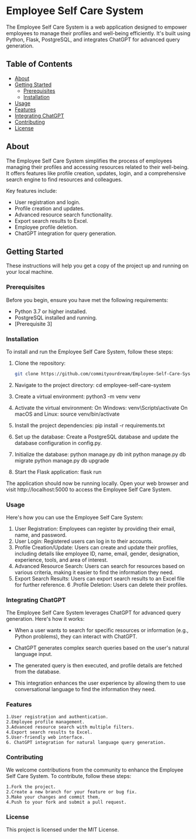 # Employee Self Care System

The Employee Self Care System is a web application designed to empower employees to manage their profiles and well-being efficiently. It's built using Python, Flask, PostgreSQL, and integrates ChatGPT for advanced query generation.

## Table of Contents

- [About](#about)
- [Getting Started](#getting-started)
  - [Prerequisites](#prerequisites)
  - [Installation](#installation)
- [Usage](#usage)
- [Features](#features)
- [Integrating ChatGPT](#integrating-chatgpt)
- [Contributing](#contributing)
- [License](#license)

## About

The Employee Self Care System simplifies the process of employees managing their profiles and accessing resources related to their well-being. It offers features like profile creation, updates, login, and a comprehensive search engine to find resources and colleagues.

Key features include:

- User registration and login.
- Profile creation and updates.
- Advanced resource search functionality.
- Export search results to Excel.
- Employee profile deletion.
- ChatGPT integration for query generation.

## Getting Started

These instructions will help you get a copy of the project up and running on your local machine.

### Prerequisites

Before you begin, ensure you have met the following requirements:

- Python 3.7 or higher installed.
- PostgreSQL installed and running.
- [Prerequisite 3]

### Installation

To install and run the Employee Self Care System, follow these steps:

1. Clone the repository:

   ```sh
   git clone https://github.com/commityourdream/Employee-Self-Care-System.git

2. Navigate to the project directory:
   cd employee-self-care-system
3. Create a virtual environment:
   python3 -m venv venv
4. Activate the virtual environment:
On Windows:
    venv\Scripts\activate
On macOS and Linux:
  source venv/bin/activate
5. Install the project dependencies:
   pip install -r requirements.txt
  
6. Set up the database:
    Create a PostgreSQL database and update the database configuration in config.py.

7. Initialize the database:
  python manage.py db init
  python manage.py db migrate
  python manage.py db upgrade

9. Start the Flask application:
    flask run
   
The application should now be running locally. Open your web browser and visit http://localhost:5000 to access the Employee Self Care System.

### Usage

Here's how you can use the Employee Self Care System:

1. User Registration: Employees can register by providing their email, name, and password.
2. User Login: Registered users can log in to their accounts.
3. Profile Creation/Update: Users can create and update their profiles, including details like employee ID, name, email, gender, designation, experience, tools, and area 
  of interest.
4. Advanced Resource Search: Users can search for resources based on various criteria, making it easier to find the information they need.
5. Export Search Results: Users can export search results to an Excel file for further reference.
6 .Profile Deletion: Users can delete their profiles.

### Integrating ChatGPT

The Employee Self Care System leverages ChatGPT for advanced query generation. Here's how it works:

  - When a user wants to search for specific resources or information (e.g., Python problems), they can interact with ChatGPT.

  - ChatGPT generates complex search queries based on the user's natural language input.

  - The generated query is then executed, and profile details are fetched from the database.

  - This integration enhances the user experience by allowing them to use conversational language to find the information they need.
    
### Features
    1.User registration and authentication.
    2.Employee profile management.
    3.Advanced resource search with multiple filters.
    4.Export search results to Excel.
    5.User-friendly web interface.
    6. ChatGPT integration for natural language query generation.
    
### Contributing

We welcome contributions from the community to enhance the Employee Self Care System. To contribute, follow these steps:

    1.Fork the project.
    2.Create a new branch for your feature or bug fix.
    3.Make your changes and commit them.
    4.Push to your fork and submit a pull request.

### License

This project is licensed under the MIT License.
